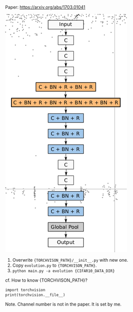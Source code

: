 Paper: https://arxiv.org/abs/1703.01041

![A cute kitten](fig_network.png?style=centerme)

1. Overwrite `{TORCHVISON_PATH}/__init__.py` with new one.
2. Copy `evolution.py` to `{TORCHVISON_PATH}`.
3. `python main.py -a evolution {CIFAR10_DATA_DIR}`

cf. How to know {TORCHVISON_PATH}?
```
import torchvision
print(torchvision.__file__)
```

Note.
Channel number is not in the paper. It is set by me.
